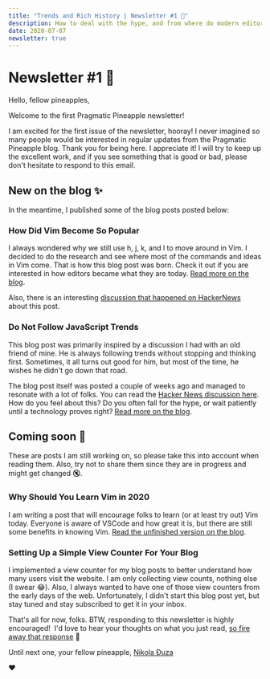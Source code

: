```yaml
---
title: "Trends and Rich History | Newsletter #1 🍍"
description: How to deal with the hype, and from where do modern editors draw roots?
date: 2020-07-07
newsletter: true
---
```


# Newsletter #1 🍍

Hello, fellow pineapples,

Welcome to the first Pragmatic Pineapple newsletter!

I am excited for the first issue of the newsletter, hooray! I never imagined so many people would be interested in regular updates from the Pragmatic Pineapple blog. Thank you for being here. I appreciate it! I will try to keep up the excellent work, and if you see something that is good or bad, please don't hesitate to respond to this email.

## New on the blog ✨

In the meantime, I published some of the blog posts posted below:

### How Did Vim Become So Popular

I always wondered why we still use h, j, k, and l to move around in Vim. I decided to do the research and see where most of the commands and ideas in Vim come. That is how this blog post was born. Check it out if you are interested in how editors became what they are today. [Read more on the blog](https://pragmaticpineapple.com/how-did-vim-become-so-popular/).

Also, there is an interesting [discussion that happened on HackerNews](https://news.ycombinator.com/item?id=23689091) about this post.

### Do Not Follow JavaScript Trends

This blog post was primarily inspired by a discussion I had with an old friend of mine. He is always following trends without stopping and thinking first. Sometimes, it all turns out good for him, but most of the time, he wishes he didn't go down that road.

The blog post itself was posted a couple of weeks ago and managed to resonate with a lot of folks. You can read the [Hacker News discussion here](https://news.ycombinator.com/item?id=23538473). How do you feel about this? Do you often fall for the hype, or wait patiently until a technology proves right? [Read more on the blog](https://pragmaticpineapple.com/do-not-follow-javascript-trends/).

## Coming soon 🤞

These are posts I am still working on, so please take this into account when reading them. Also, try not to share them since they are in progress and might get changed 🔇.

### Why Should You Learn Vim in 2020

I am writing a post that will encourage folks to learn (or at least try out) Vim today. Everyone is aware of VSCode and how great it is, but there are still some benefits in knowing Vim. [Read the unfinished version on the blog](https://pragmaticpineapple.com/why-should-you-learn-vim-in-2020/).

### Setting Up a Simple View Counter For Your Blog

I implemented a view counter for my blog posts to better understand how many users visit the website. I am only collecting view counts, nothing else (I swear 😂). Also, I always wanted to have one of those view counters from the early days of the web. Unfortunately, I didn't start this blog post yet, but stay tuned and stay subscribed to get it in your inbox.

That's all for now, folks. BTW, responding to this newsletter is highly encouraged! 
I'd love to hear your thoughts on what you just read, [so fire away that response](https://www.youtube.com/watch?v=LZmUfUBqE-s) 💌

Until next one, your fellow pineapple,
[Nikola Đuza](https://nikolalsvk.github.io/)

❤️
